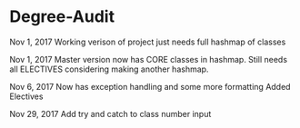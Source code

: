 # Degree-Audit

Nov 1, 2017
Working verison of project just needs full hashmap of classes

Nov 1, 2017
Master version now has CORE classes in hashmap. 
Still needs all ELECTIVES considering making another hashmap.

Nov 6, 2017
Now has exception handling and some more formatting
Added Electives

Nov 29, 2017
Add try and catch to class number input
